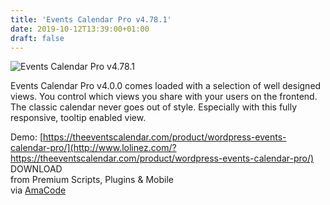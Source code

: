 ```yaml
---
title: 'Events Calendar Pro v4.78.1'
date: 2019-10-12T13:39:00+01:00
draft: false
---
```


![Events Calendar Pro v4.78.1](http://www.codelist.cc/uploads/posts/2016-04/1460102962_events-calendar-pro.jpg "Events Calendar Pro v4.78.1")  
  
Events Calendar Pro v4.0.0 comes loaded with a selection of well designed views. You control which views you share with your users on the frontend. The classic calendar never goes out of style. Especially with this fully responsive, tooltip enabled view.  
  
Demo: [https://theeventscalendar.com/product/wordpress-events-calendar-pro/](http://www.lolinez.com/?https://theeventscalendar.com/product/wordpress-events-calendar-pro/)  
DOWNLOAD  
from Premium Scripts, Plugins & Mobile  
via [AmaCode](https://amazcode.ooo)